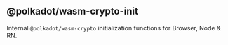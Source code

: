 ## @polkadot/wasm-crypto-init

Internal `@polkadot/wasm-crypto` initialization functions for Browser, Node & RN.
